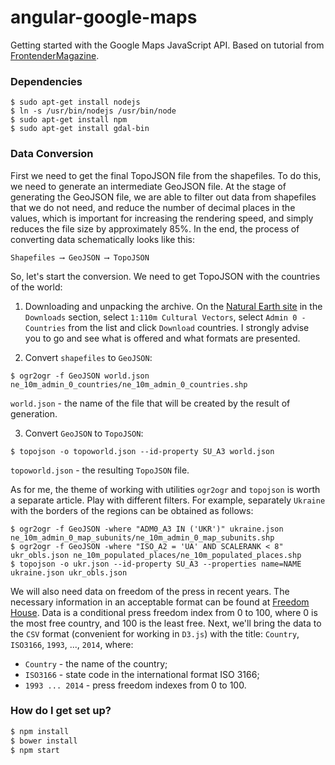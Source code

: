 # angular-google-maps #
Getting started with the Google Maps JavaScript API. Based on tutorial from [FrontenderMagazine](https://github.com/FrontenderMagazine/d3js-map-visualization/blob/master/rus.md).


### Dependencies
```
$ sudo apt-get install nodejs
$ ln -s /usr/bin/nodejs /usr/bin/node
$ sudo apt-get install npm
$ sudo apt-get install gdal-bin
```


### Data Conversion

First we need to get the final TopoJSON file from the shapefiles. To do this, we need to generate an intermediate GeoJSON file. At the stage of generating the GeoJSON file, we are able to filter out data from shapefiles that we do not need, and reduce the number of decimal places in the values, which is important for increasing the rendering speed, and simply reduces the file size by approximately 85%. In the end, the process of converting data schematically looks like this:
```
Shapefiles ⟶ GeoJSON ⟶ TopoJSON
```

So, let's start the conversion. We need to get TopoJSON with the countries of the world:
1. Downloading and unpacking the archive. On the [Natural Earth site](http://www.naturalearthdata.com/) in the `Downloads` section, select `1:110m Cultural Vectors`, select `Admin 0 - Countries` from the list and click `Download` countries. I strongly advise you to go and see what is offered and what formats are presented.

2. Convert `shapefiles` to `GeoJSON`:
```
$ ogr2ogr -f GeoJSON world.json ne_10m_admin_0_countries/ne_10m_admin_0_countries.shp
```
`world.json` - the name of the file that will be created by the result of generation.

3. Convert `GeoJSON` to `TopoJSON`:
```
$ topojson -o topoworld.json --id-property SU_A3 world.json
```
`topoworld.json` - the resulting `TopoJSON` file.

As for me, the theme of working with utilities `ogr2ogr` and `topojson` is worth a separate article. Play with different filters. For example, separately `Ukraine` with the borders of the regions can be obtained as follows:
```
$ ogr2ogr -f GeoJSON -where "ADM0_A3 IN ('UKR')" ukraine.json ne_10m_admin_0_map_subunits/ne_10m_admin_0_map_subunits.shp
$ ogr2ogr -f GeoJSON -where "ISO_A2 = 'UA' AND SCALERANK < 8" ukr_obls.json ne_10m_populated_places/ne_10m_populated_places.shp
$ topojson -o ukr.json --id-property SU_A3 --properties name=NAME ukraine.json ukr_obls.json
```

We will also need data on freedom of the press in recent years. The necessary information in an acceptable format can be found at [Freedom House](https://freedomhouse.org/report-types/freedom-press). Data is a conditional press freedom index from 0 to 100, where 0 is the most free country, and 100 is the least free. Next, we'll bring the data to the `CSV` format (convenient for working in `D3.js`) with the title: `Country`, `ISO3166`, `1993`, ..., `2014`, where:
* `Country` - the name of the country;
* `ISO3166` - state code in the international format ISO 3166;
* `1993 ... 2014` - press freedom indexes from 0 to 100.


### How do I get set up? ###
```bash
$ npm install
$ bower install
$ npm start
```

